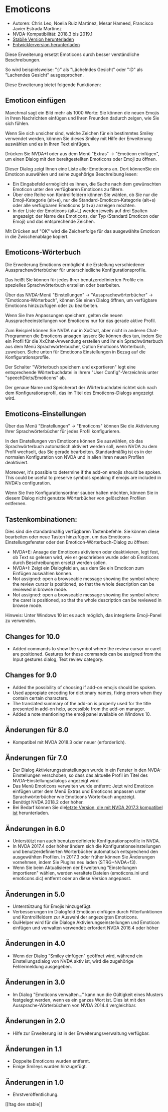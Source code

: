 # Emoticons #

* Autoren: Chris Leo, Noelia Ruiz Martínez, Mesar Hameed, Francisco Javier
  Estrada Martínez
* NVDA-Kompatibilität: 2018.3 bis 2019.1
* [Stabile Version herunterladen][1]
* [Entwicklerversion herunterladen][2]

Diese Erweiterung ersetzt Emoticons durch besser verständliche
Beschreibungen.

So wird beispielsweise: ":)" als "Lächelndes Gesicht" oder ":D" als
"Lachendes Gesicht" ausgesprochen.

Diese Erweiterung bietet folgende Funktionen:

## Emoticon einfügen ##

Manchmal sagt ein Bild mehr als 1000 Worte: Sie können die neuen Emojis in
Ihren Nachrichten einfügen und Ihren Freunden dadurch zeigen, wie Sie sich
fühlen.

Wenn Sie sich unsicher sind, welche Zeichen für ein bestimmtes Smiley
verwendet werden, können Sie dieses Smiley mit Hilfe der Erweiterung
auswählen und es in Ihren Text einfügen.

Drücken Sie NVDA+I oder aus dem Menü "Extras" -> "Emoticon einfügen", um einen Dialog mit den bereitgestellten Emoticons oder Emoji zu öffnen.

Dieser Dialog zeigt Ihnen eine Liste aller Emoticons an. Dort könnenSie ein
Emoticon auswählen und seine zugehörige Beschreibung lesen:

*	Ein Eingabefeld ermöglicht es Ihnen, die Suche nach dem gewünschten
  Emoticon unter den verfügbaren Emoticons zu filtern.
*	Über eine Reihe von Kontrollfeldern können Sie wählen, ob Sie nur die
  Emoji-Kategorie (alt+e), nur die Standard-Emoticon-Kategorie (alt+s) oder
  alle verfügbaren Emoticons (alt+a) anzeigen möchten.
*	In der Liste der Emoticons (alt+L) werden jeweils auf drei Spalten
  angezeigt: der Name des Emoticons, der Typ (Standard Emoticon oder Emoji)
  und das entsprechende Zeichen.

Mit Drücken auf "OK" wird die Zeichenfolge für das ausgewählte Emoticon in
die Zwischenablage kopiert.

## Emoticons-Wörterbuch ##

Die Erweiterung Emoticons ermöglicht die Erstellung verschiedener
Aussprachewörterbücher für unterschiedliche Konfigurationsprofile.

Das heißt Sie können für jedes Ihrer benutzerdefinierten Profile ein
spezielles Sprachwörterbuch erstellen oder bearbeiten.

Über das NVDA-Menü "Einstellungen" -> "Aussprachewörterbücher" -> "Emoticons-Wörterbuch", können Sie einen Dialog öffnen, um verfügbare Emoticons hinzuzufügen oder zu bearbeiten.

Wenn Sie Ihre Anpassungen speichern, gelten die neuen
Ausspracheeinstellungen von Emoticons nur für das gerade aktive Profil.

Zum Beispiel können Sie NVDA nur in XxChat, aber nicht in anderen
Chat-Programmen die Emoticons ansagen lassen: Sie können dies tun, indem Sie
ein Profil für die XxChat-Anwendung erstellen und ihr ein Sprachwörterbuch
aus dem Menü Sprachwörterbücher, Option Emoticons Wörterbuch,
zuweisen. Siehe unten für Emoticons Einstellungen in Bezug auf die
Konfigurationsprofile.

Der Schalter "Wörterbuch speichern und exportieren" legt eine entsprechende
Wörterbuchdatei in Ihrem "User Config"-Verzeichnis unter
"speechDicts/Emoticons" ab.

Der genaue Name und Speicherort der Wörterbuchdatei richtet sich nach dem
Konfigurationsprofil, das im Titel des Emoticons-Dialogs angezeigt wird.

## Emoticons-Einstellungen ##

Über das Menü "Einstellungen" -> "Emoticons" können Sie die Aktivierung Ihrer Sprachwörterbücher für jedes Profil konfigurieren.

In den Einstellungen von Emoticons können Sie auswählen, ob das Sprachwörterbuch automatisch aktiviert werden soll, wenn NVDA zu dem Profil wechselt, das Sie gerade bearbeiten. Standardmäßig ist es in der normalen Konfiguration von NVDA und in allen Ihren neuen Profilen deaktiviert.

Moreover, it's possible to determine if the add-on emojis should be
spoken. This could be useful to preserve symbols speaking if emojis are
included in NVDA's configuration.

Wenn Sie Ihre Konfigurationsordner sauber halten möchten, können Sie in
diesem Dialog nicht genutzte Wörterbücher von gelöschten Profilen entfernen.

## Tastenkombinationen: ##

Dies sind die standardmäßig verfügbaren Tastenbefehle. Sie können diese
bearbeiten oder neue Tasten hinzufügen, um das Emoticons-Einstellungsfenster
oder den Emoticon-Wörterbuch-Dialog zu öffnen:

* NVDA+E: Ansage der Emoticons aktivieren oder deaktivieren, legt fest, ob
  Text so gelesen wird, wie er geschrieben wurde oder  ob Emoticons durch
  Beschreibungen ersetzt werden sollen.
* NVDA+I: Zeigt ein Dialogfeld an, aus dem Sie ein Emoticon zum Einfügen
  auswählen können.
* Not assigned: open a browseable message showing the symbol where the
  review cursor is positioned, so that the whole description can be reviewed
  in browse mode.
* Not assigned: open a browseable message showing the symbol where the caret
  is positioned, so that the whole description can be reviewed in browse
  mode.

Hinweis: Unter Windows 10 ist es auch möglich, das integrierte Emoji-Panel
zu verwenden.


## Changes for 10.0 ##

* Added commands to show the symbol where the review cursor or caret are
  positioned. Gestures for these commands can be assigned from the Input
  gestures dialog, Text review category.

## Changes for 9.0 ##

* Added the possibility of choosing if add-on emojis should be spoken.
* Used appropiate encoding for dictionary names, fixing errors when they
  contain certain characters.
* The translated summary of the add-on is properly used for the title
  presented in add-on help, accessible from the add-on manager.
* Added a note mentioning the emoji panel available on Windows 10.

## Änderungen für 8.0 ##

* Kompatibel mit NVDA 2018.3 oder neuer (erforderlich).

## Änderungen für 7.0 ##

* Der Dialog Aktivierungseinstellungen wurde in ein Fenster in den
  NVDA-Einstellungen verschoben, so dass das aktuelle Profil im Titel des
  NVDA-Einstellungsdialogs angezeigt wird.
* Das Menü Emoticons verwalten wurde entfernt: Jetzt wird Emoticon einfügen
  unter dem Menü Extras und Emoticons anpassen unter Sprachwörterbücher wie
  Emoticons Wörterbuch angezeigt.
* Benötigt NVDA 2018.2 oder höher.
* Bei Bedarf können Sie die[letzte Version, die mit NVDA 2017.3 kompatibel
  ist][3] herunterladen.

## Änderungen in 6.0 ##

* Unterstützt nun auch benutzerdefinierte Konfigurationsprofile in NVDA.
* In NVDA 2017.4 oder höher ändern sich die Konfigurationseinstellungen und
  benutzerdefinierten Wörterbücher automatisch entsprechend den ausgewählten
  Profilen. In 2017.3 oder früher können Sie Änderungen vornehmen, indem Sie
  Plugins neu laden (STRG+NVDA+f3).
* Wenn Sie beim Aktualisieren der Erweiterung "Einstellungen importieren"
  wählen, werden veraltete Dateien (emoticons.ini und emoticons.dic)
  entfernt oder an diese Version angepasst.

## Änderungen in 5.0 ##

* Unterstützung für Emojis hinzugefügt.
* Verbesserungen im Dialogfeld Emoticon einfügen durch Filterfunktionen und
  Kontrollfeldern zur Auswahl der angezeigten Emoticons.
* GuiHelper wird für die Dialoge Aktivierungseinstellungen und Emoticon
  einfügen und verwalten verwendet: erfordert NVDA 2016.4 oder höher

## Änderungen in 4.0 ##

* Wenn der Dialog "Smiley einfügen" geöffnet wird, während ein
  Einstellungsdialog von NVDA aktiv ist, wird die zugehörige Fehlermeldung
  ausgegeben.


## Änderungen in 3.0 ##

* Im Dialog "Emoticons verwalten..." kann nun die Gültigkeit eines Musters
  festgelegt werden, wenn es ein ganzes Wort ist. Dies ist mit den
  Aussprache-Wörterbüchern von NVDA 2014.4 vergleichbar.


## Änderungen in 2.0 ##

* Hilfe zur Erweiterung ist in der Erweiterungsverwaltung verfügbar.


## Änderungen in 1.1 ##

* Doppelte Emoticons wurden entfernt.
* Einige Smileys wurden hinzugefügt.

## Änderungen in 1.0 ##

* Ehrstveröffentlichung.

[[!tag dev stable]]

[1]: https://addons.nvda-project.org/files/get.php?file=emo

[2]: https://addons.nvda-project.org/files/get.php?file=emo-dev

[3]: https://addons.nvda-project.org/files/get.php?file=emo-o

